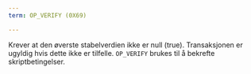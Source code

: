 ```yaml
---
term: OP_VERIFY (0X69)

---
```

Krever at den øverste stabelverdien ikke er null (true). Transaksjonen er ugyldig hvis dette ikke er tilfelle. `OP_VERIFY` brukes til å bekrefte skriptbetingelser.